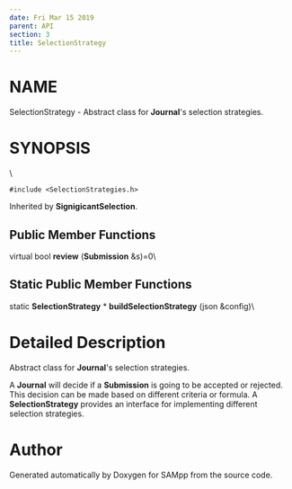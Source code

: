 ```yaml
---
date: Fri Mar 15 2019
parent: API
section: 3
title: SelectionStrategy
---
```


NAME
====

SelectionStrategy - Abstract class for **Journal**\'s selection
strategies.

SYNOPSIS
========

\

`#include <SelectionStrategies.h>`

Inherited by **SignigicantSelection**.

Public Member Functions
-----------------------

virtual bool **review** (**Submission** &s)=0\

Static Public Member Functions
------------------------------

static **SelectionStrategy** \* **buildSelectionStrategy** (json
&config)\

Detailed Description
====================

Abstract class for **Journal**\'s selection strategies.

A **Journal** will decide if a **Submission** is going to be accepted or
rejected. This decision can be made based on different criteria or
formula. A **SelectionStrategy** provides an interface for implementing
different selection strategies.

Author
======

Generated automatically by Doxygen for SAMpp from the source code.

